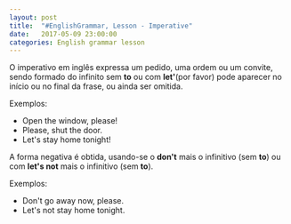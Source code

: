 ```yaml
---
layout: post
title:  "#EnglishGrammar, Lesson - Imperative"
date:   2017-05-09 23:00:00
categories: English grammar lesson
---
```



O imperativo em inglês expressa um pedido, uma ordem ou um convite, sendo formado do infinito sem **to** ou com **let'**(por favor) pode aparecer no início ou no final da frase, ou ainda ser omitida.

Exemplos:

 - Open the window, please!
 - Please, shut the door.
 - Let's stay home tonight!

A forma negativa é obtida, usando-se o **don't** mais o infinitivo (sem **to**) ou com **let's not** mais o infinitivo (sem **to**).

Exemplos:

 - Don't go away now, please.
 - Let's not stay home tonight.

 